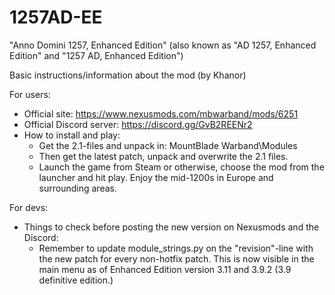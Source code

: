 # 1257AD-EE
"Anno Domini 1257, Enhanced Edition" (also known as "AD 1257, Enhanced Edition" and "1257 AD, Enhanced Edition")

Basic instructions/information about the mod (by Khanor)

For users:
- Official site: https://www.nexusmods.com/mbwarband/mods/6251
- Official Discord server: https://discord.gg/GvB2REENr2
- How to install and play:
    - Get the 2.1-files and unpack in: MountBlade Warband\Modules
    - Then get the latest patch, unpack and overwrite the 2.1 files.
    - Launch the game from Steam or otherwise, choose the mod from the launcher and hit play. Enjoy the mid-1200s in Europe and surrounding areas.

For devs:
- Things to check before posting the new version on Nexusmods and the Discord:
    - Remember to update module_strings.py on the "revision"-line with the new patch for every non-hotfix patch. This is now visible in the main menu as of Enhanced Edition version 3.11 and 3.9.2 (3.9 definitive edition.)
